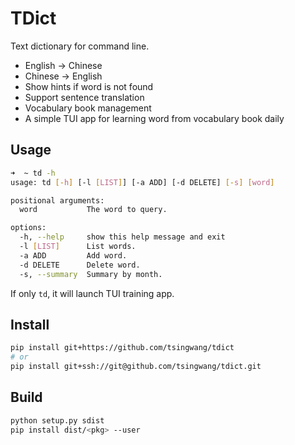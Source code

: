# TDict

Text dictionary for command line.

- English -> Chinese
- Chinese -> English
- Show hints if word is not found
- Support sentence translation
- Vocabulary book management
- A simple TUI app for learning word from vocabulary book daily

## Usage

```bash
➜  ~ td -h
usage: td [-h] [-l [LIST]] [-a ADD] [-d DELETE] [-s] [word]

positional arguments:
  word           The word to query.

options:
  -h, --help     show this help message and exit
  -l [LIST]      List words.
  -a ADD         Add word.
  -d DELETE      Delete word.
  -s, --summary  Summary by month.
```

If only `td`, it will launch TUI training app.

## Install

```bash
pip install git+https://github.com/tsingwang/tdict
# or
pip install git+ssh://git@github.com/tsingwang/tdict.git
```

## Build

```bash
python setup.py sdist
pip install dist/<pkg> --user
```
